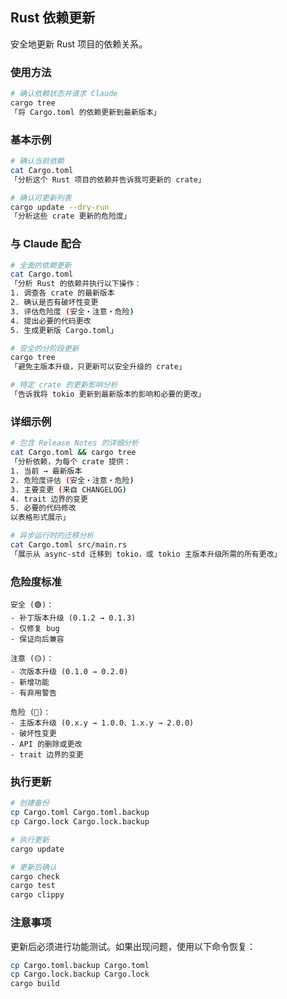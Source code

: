 ## Rust 依赖更新

安全地更新 Rust 项目的依赖关系。

### 使用方法

```bash
# 确认依赖状态并请求 Claude
cargo tree
「将 Cargo.toml 的依赖更新到最新版本」
```

### 基本示例

```bash
# 确认当前依赖
cat Cargo.toml
「分析这个 Rust 项目的依赖并告诉我可更新的 crate」

# 确认可更新列表
cargo update --dry-run
「分析这些 crate 更新的危险度」
```

### 与 Claude 配合

```bash
# 全面的依赖更新
cat Cargo.toml
「分析 Rust 的依赖并执行以下操作：
1. 调查各 crate 的最新版本
2. 确认是否有破坏性变更
3. 评估危险度 (安全・注意・危险)
4. 提出必要的代码更改
5. 生成更新版 Cargo.toml」

# 安全的分阶段更新
cargo tree
「避免主版本升级，只更新可以安全升级的 crate」

# 特定 crate 的更新影响分析
「告诉我将 tokio 更新到最新版本的影响和必要的更改」
```

### 详细示例

```bash
# 包含 Release Notes 的详细分析
cat Cargo.toml && cargo tree
「分析依赖，为每个 crate 提供：
1. 当前 → 最新版本
2. 危险度评估 (安全・注意・危险)
3. 主要变更 (来自 CHANGELOG)
4. trait 边界的变更
5. 必要的代码修改
以表格形式展示」

# 异步运行时的迁移分析
cat Cargo.toml src/main.rs
「展示从 async-std 迁移到 tokio，或 tokio 主版本升级所需的所有更改」
```

### 危险度标准

```text
安全 (🟢)：
- 补丁版本升级 (0.1.2 → 0.1.3)
- 仅修复 bug
- 保证向后兼容

注意 (🟡)：
- 次版本升级 (0.1.0 → 0.2.0)
- 新增功能
- 有弃用警告

危险 (🔴)：
- 主版本升级 (0.x.y → 1.0.0、1.x.y → 2.0.0)
- 破坏性变更
- API 的删除或更改
- trait 边界的变更
```

### 执行更新

```bash
# 创建备份
cp Cargo.toml Cargo.toml.backup
cp Cargo.lock Cargo.lock.backup

# 执行更新
cargo update

# 更新后确认
cargo check
cargo test
cargo clippy
```

### 注意事项

更新后必须进行功能测试。如果出现问题，使用以下命令恢复：

```bash
cp Cargo.toml.backup Cargo.toml
cp Cargo.lock.backup Cargo.lock
cargo build
```
